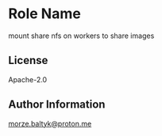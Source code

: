 Role Name
=========

mount share nfs on workers to share images

License
-------

Apache-2.0

Author Information
------------------

morze.baltyk@proton.me